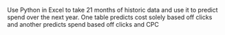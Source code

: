 Use Python in Excel to take 21 months of historic data and use it to predict spend over the next year. One table predicts cost solely based off clicks and another predicts spend based off clicks and CPC
